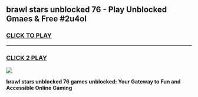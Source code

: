 
## brawl stars unblocked 76 - Play Unblocked Gmaes & Free #2u4ol
<h3>
<a href="https://news.freeplayer.one?title=brawl_stars_unblocked_76&ref=24F">CLICK TO PLAY</a></h3>
<hr>

<h3>
<a href="https://news.freeplayer.one?title=brawl_stars_unblocked_76&ref=24F">CLICK 2 PLAY</a>
  
</h3>

<a href="https://news.freeplayer.one?title=brawl_stars_unblocked_76&ref=24F/"><img src="https://clearcache.store/games.png"></a>


**brawl stars unblocked 76 games unblocked: Your Gateway to Fun and Accessible Online Gaming**
